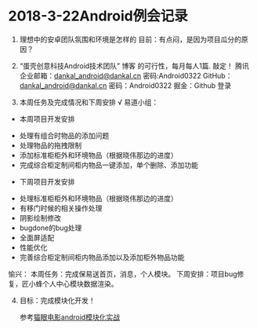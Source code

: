 # 2018-3-22Android例会记录

1. 理想中的安卓团队氛围和环境是怎样的
 目前：有点闷，是因为项目瓜分的原因？
 
2. “蛋壳创意科技Android技术团队” 博客 的可行性，每月每人1篇. 敲定！
腾讯企业邮箱：dankal_android@dankal.cn  密码:Android0322
GitHub： dankal_android@dankal.cn 密码：Android0322
掘金：Github 登录

3. 本周任务及完成情况和下周安排 √
易道小组：

* 本周项目开发安排
- 处理有组合时物品的添加问题
- 处理物品的拖拽限制
- 添加标准柜柜外和环境物品（根据晓伟那边的进度）
- 完成综合柜定制间柜内物品一键添加，单个删除、添加功能

* 下周项目开发安排
- 处理标准柜柜外和环境物品（根据晓伟那边的进度）
- 有移门时候的相关操作处理
- 阴影绘制修改
- bugdone的bug处理
- 全面屏适配
- 性能优化
- 完善综合柜定制间柜内物品添加以及添加柜外物品功能

愉兴：
本周任务：完成保易送首页，消息，个人模块。
下周安排：项目bug修复，匠小蜂个人中心模块数据渲染。

4. 目标：完成模块化开发！ 
    
    参考[猫眼电影android模块化实战](https://www.jianshu.com/p/d372cc6802e5) 




